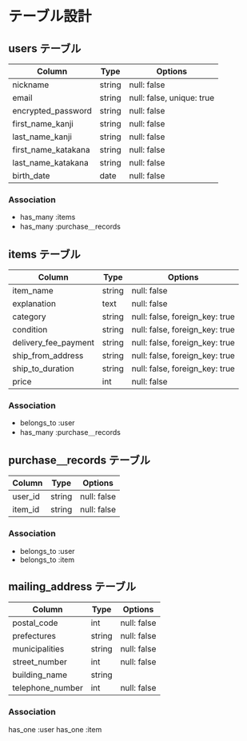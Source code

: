 # テーブル設計

## users テーブル

| Column              | Type   | Options                   |
| ------------------- | ------ | ------------------------- |
| nickname            | string | null: false               |
| email               | string | null: false, unique: true |
| encrypted_password  | string | null: false               |
| first_name_kanji    | string | null: false               |
| last_name_kanji     | string | null: false               |
| first_name_katakana | string | null: false               |
| last_name_katakana  | string | null: false               |
| birth_date          | date   | null: false               |

### Association

- has_many :items
- has_many :purchase＿records



## items テーブル

| Column               | Type   | Options                        |
| -------------------- | ------ | ------------------------------ |
| item_name            | string | null: false                    |
| explanation          | text   | null: false                    |
| category             | string | null: false, foreign_key: true |
| condition            | string | null: false, foreign_key: true |
| delivery_fee_payment | string | null: false, foreign_key: true |
| ship_from_address    | string | null: false, foreign_key: true |
| ship_to_duration     | string | null: false, foreign_key: true |
| price                | int    | null: false                    |

### Association

- belongs_to :user
- has_many :purchase＿records



## purchase＿records テーブル

| Column  | Type   | Options     |
| ------- | ------ | ----------- |
| user_id | string | null: false |
| item_id | string | null: false |

### Association

- belongs_to :user
- belongs_to :item



## mailing_address テーブル

| Column           | Type   | Options     |
| -----------------| ------ | ----------- |
| postal_code      | int    | null: false |
| prefectures      | string | null: false |
| municipalities   | string | null: false |
| street_number    | int    | null: false |
| building_name    | string |             |
| telephone_number | int    | null: false |

### Association

has_one :user
has_one :item